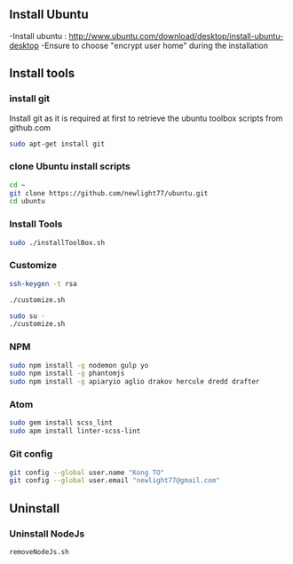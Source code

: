 ## Install Ubuntu
-Install ubuntu : http://www.ubuntu.com/download/desktop/install-ubuntu-desktop
-Ensure to choose "encrypt user home" during the installation

## Install tools

### install git
Install git as it is required at first to retrieve the ubuntu toolbox scripts from github.com

```sh
sudo apt-get install git
```

### clone Ubuntu install scripts
```sh
cd ~
git clone https://github.com/newlight77/ubuntu.git
cd ubuntu
```

### Install Tools
```sh
sudo ./installToolBox.sh
```

### Customize
```sh
ssh-keygen -t rsa
```

```sh
./customize.sh
```

```sh
sudo su -
./customize.sh
```

### NPM
```sh
sudo npm install -g nodemon gulp yo
sudo npm install -g phantomjs
sudo npm install -g apiaryio aglio drakov hercule dredd drafter
```

### Atom
```sh
sudo gem install scss_lint
sudo apm install linter-scss-lint
```

### Git config
```sh
git config --global user.name "Kong TO"
git config --global user.email "newlight77@gmail.com"
```

## Uninstall
### Uninstall NodeJs
```sh
removeNodeJs.sh
```
